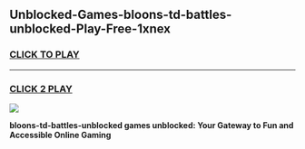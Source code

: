 
## Unblocked-Games-bloons-td-battles-unblocked-Play-Free-1xnex
<h3>
<a href="https://premium76.site?title=bloons-td-battles-unblocked&ref=18A1">CLICK TO PLAY</a></h3>
<hr>

<h3>
<a href="https://premium76.site?title=bloons-td-battles-unblocked&ref=18A1">CLICK 2 PLAY</a>
  
</h3>

<a href="https://premium76.site?title=bloons-td-battles-unblocked&ref=18A1"><img src="https://clearcache.store/games.png"></a>


**bloons-td-battles-unblocked games unblocked: Your Gateway to Fun and Accessible Online Gaming**
